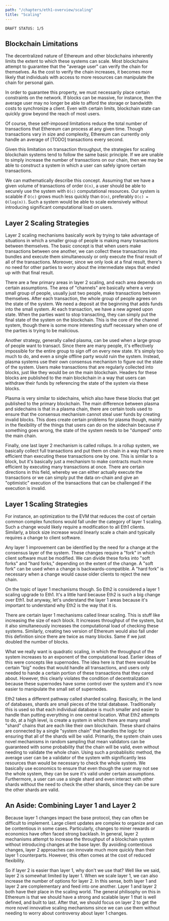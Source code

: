 ```yaml
---
path: "/chapters/eth1-overview/scaling"
title: "Scaling"
---
```


```text
DRAFT STATUS: 1/5
```

## Blockchain Limitations
The decentralized nature of Ethereum and other blockchains inherently limits the extent to which these systems can scale. Most blockchains attempt to guarantee that the "average user" can verify the chain for themselves. As the cost to verify the chain increases, it becomes more likely that individuals with access to more resources can manipulate the chain for personal gain.

In order to guarantee this property, we must necessarily place certain constraints on the network. If blocks can be massive, for instance, then the average user may no longer be able to afford the storage or bandwidth costs to synchronize a client. Even with certain limits, blockchain state can quickly grow beyond the reach of most users.

Of course, these self-imposed limitations reduce the total number of transactions that Ethereum can process at any given time. Though transactions vary in size and complexity, Ethereum can currently only handle an average of [TODO] transactions every second.

Given this limitation on transaction throughput, the strategies for scaling blockchain systems tend to follow the same basic principle. If we are unable to simply increase the number of transactions on our chain, then we may be able to construct a system in which a user can safely ignore certain transactions.

We can mathematically describe this concept. Assuming that we have a given volume of transactions of order `O(n)`, a user should be able to securely use the system with `O(c)` computational resources. Our system is scalable if `O(c)` grows much less quickly than `O(n)`, preferably `O(c) = O(log(n))`. Such a system would be able to scale extensively without introducing significant computational load on users.

## Layer 2 Scaling Strategies
Layer 2 scaling mechanisms basically work by trying to take advantage of situations in which a smaller group of people is making many transactions between themselves. The basic concept is that when users make transactions between one another, we can collect these transactions into bundles and execute them simultaneously or only execute the final result of all of the transactions. Moreover, since we only look at a final result, there's no need for other parties to worry about the intermediate steps that ended up with that final result.

There are a few primary areas in layer 2 scaling, and each area depends on certain assumptions. The area of "channels" are basically where a very small group of people, usually just two people, make transactions between themselves. After each transaction, the whole group of people agrees on the state of the system. We need a deposit at the beginning that adds funds into the small system. At each transaction, we have a new agreed upon state. When the parties want to stop transacting, they can simply put the final state of the system on the blockchain. This is the core of the channel system, though there is some more interesting stuff necessary when one of the parties is trying to be malicious.

Another strategy, generally called plasma, can be used when a large group of people want to transact. Since there are many people, it's effectively impossible for the entire group to sign off on every new state. It's simply too much to do, and even a single offline party would ruin the system. Instead, plasma systems use their own consensus mechanism to figure out the state of the system. Users make transactions that are regularly collected into blocks, just like they would be on the main blockchain. Headers for these blocks are published to the main blockchain in a way that users can withdraw their funds by referencing the state of the system via these blocks.

Plasma is very similar to sidechains, which also have these blocks that get published to the primary blockchain. The main difference between plasma and sidechains is that in a plasma chain, there are certain tools used to ensure that the consensus mechanism cannot steal user funds by creating invalid blocks. This does create certain problems for plasma though, mainly in the flexibility of the things that users can do on the sidechain because if something goes wrong, the state of the system needs to be "dumped" onto the main chain.

Finally, one last layer 2 mechanism is called rollups. In a rollup system, we basically collect full transactions and put them on chain in a way that's more efficient than executing these transactions one by one. This is similar to a block, but it's basically just a mechanism to make contracts much more efficient by executing many transactions at once. There are certain directions in this field, whereby we can either actually execute the transactions or we can simply put the data on-chain and give an "optimistic" execution of the transactions that can be challenged if the execution is invalid.

## Layer 1 Scaling Strategies
For instance, an optimization to the EVM that reduces the cost of certain common complex functions would fall under the category of layer 1 scaling. Such a change would likely require a modification to all Eth1 clients. Similarly, a block size increase would linearly scale a chain and typically requires a change to client software.

Any layer 1 improvement can be identified by the need for a change at the consensus layer of the system. These changes require a "fork" in which client software must be modified. We can divide these forks into "soft forks" and "hard forks," depending on the extent of the change. A "soft fork" can be used when a change is backwards-compatible. A "hard fork" is necessary when a change would cause older clients to reject the new chain.

On the topic of layer 1 mechanisms though. So Eth2 is considered a layer 1 scaling upgrade to Eth1. It's a little hard because Eth2 is such a big change over Eth1. but anyway, let's understand the layer 1 areas because it's important to understand why Eth2 is the way that it is.

There are certain layer 1 mechanisms called linear scaling. This is stuff like increasing the size of each block. It increases throughput of the system, but it also simultaneously increases the computational load of checking these systems. Similarly, creating two version of Ethereum would also fall under this definition since there are twice as many blocks. Same if we just doubled the number of blocks.

What we really want is quadratic scaling, in which the throughput of the system increases to an exponent of the computational load. Earlier ideas of this were concepts like supernodes. The idea here is that there would be certain "big" nodes that would handle all transactions, and users only needed to hande a certain portion of these transactions that they cared about. However, this clearly violates the condition of decentralization because these supernodes have some control over the system and it's now easier to manipulate the small set of supernodes.

Eth2 takes a different pathway called sharded scaling. Basically, in the land of databases, shards are small pieces of the total database. Traditionally this is used so that each individual database is much smaller and easier to handle than putting everything in one central location. What Eth2 attempts to do, at a high level, is create a system in which there are many small "shard" chains that are each like their own blockchain. These shard chains are connected by a single "system chain" that handles the logic for ensuring that all of the shards will be valid. Primarily, the system chain uses novel mechanisms in random sampling that mean validators can be guaranteed with some probability that the chain will be valid, even without needing to validate the whole chain. Using such a probablisitic method, the average user can be a validator of the system with significantly less resources than would be necessary to check the whole system. We basically use economics to ensure that even though the user may not see the whole system, they can be sure it's valid under certain assumptions. Furthermore, a user can use a single shard and even interact with other shards without the need to check the other shards, since they can be sure the other shards are valid.

## An Aside: Combining Layer 1 and Layer 2
Because layer 1 changes impact the base protocol, they can often be difficult to implement. Large client updates are complex to organize and can be contentious in some cases. Particularly, changes to miner rewards or economics have often faced strong backlash. In general, layer 2 mechanisms attempt to increase the throughput of a blockchain system without introducing changes at the base layer. By avoiding contentious changes, layer 2 approaches can innovate much more quickly than their layer 1 counterparts. However, this often comes at the cost of reduced flexibility.

So if layer 2 is easier than layer 1, why don't we use that? Well like we said, layer 2 is somewhat limited by layer 1. When we scale layer 1, we can also increase the number of options for layer 2. In this sense, both layer 1 and layer 2 are complementary and feed into one another. Layer 1 and layer 2 both have their place in the scaling world. The general philisophy on this in Ethereum is that we should have a strong and scalable layer 1 that is well defined, and built to last. After that, we should focus on layer 2 to get the more novel innovative scaling mechanisms since we can use them without needing to worry about controversy about layer 1 changes.
